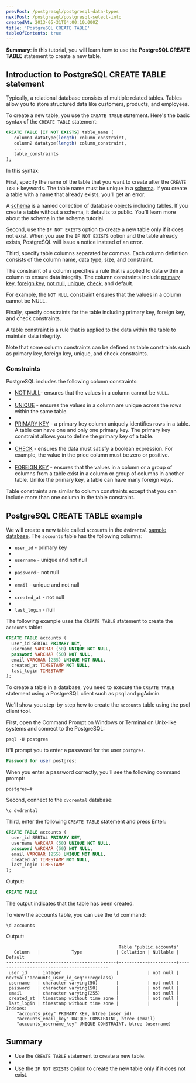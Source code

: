 ```yaml
---
prevPost: /postgresql/postgresql-data-types
nextPost: /postgresql/postgresql-select-into
createdAt: 2013-05-31T04:00:10.000Z
title: 'PostgreSQL CREATE TABLE'
tableOfContents: true
---
```



**Summary**: in this tutorial, you will learn how to use the **PostgreSQL CREATE TABLE** statement to create a new table.

## Introduction to PostgreSQL CREATE TABLE statement

Typically, a relational database consists of multiple related tables. Tables allow you to store structured data like customers, products, and employees.

To create a new table, you use the `CREATE TABLE` statement. Here's the basic syntax of the `CREATE TABLE` statement:

```sql
CREATE TABLE [IF NOT EXISTS] table_name (
   column1 datatype(length) column_constraint,
   column2 datatype(length) column_constraint,
   ...
   table_constraints
);
```

In this syntax:

First, specify the name of the table that you want to create after the `CREATE TABLE` keywords. The table name must be unique in a [schema](/postgresql/postgresql-administration/postgresql-schema). If you create a table with a name that already exists, you'll get an error.

A [schema](/postgresql/postgresql-administration/postgresql-schema) is a named collection of database objects including tables. If you create a table without a schema, it defaults to public. You'll learn more about the schema in the schema tutorial.

Second, use the `IF NOT EXISTS` option to create a new table only if it does not exist. When you use the `IF NOT EXISTS` option and the table already exists, PostgreSQL will issue a notice instead of an error.

Third, specify table columns separated by commas. Each column definition consists of the column name, data type, size, and constraint.

The constraint of a column specifies a rule that is applied to data within a column to ensure data integrity. The column constraints include [primary key](/postgresql/postgresql-primary-key), [foreign key](/postgresql/postgresql-tutorial/postgresql-foreign-key), [not null](/postgresql/postgresql-tutorial/postgresql-not-null-constraint), [unique](/postgresql/postgresql-tutorial/postgresql-unique-constraint), [check](/postgresql/postgresql-tutorial/postgresql-check-constraint), and default.

For example, the `NOT NULL` constraint ensures that the values in a column cannot be NULL.

Finally, specify constraints for the table including primary key, foreign key, and check constraints.

A table constraint is a rule that is applied to the data within the table to maintain data integrity.

Note that some column constraints can be defined as table constraints such as primary key, foreign key, unique, and check constraints.

### Constraints

PostgreSQL includes the following column constraints:

- [NOT NULL](/postgresql/postgresql-not-null-constraint)- ensures that the values in a column cannot be `NULL`.
-
- [UNIQUE](/postgresql/postgresql-unique-constraint) - ensures the values in a column are unique across the rows within the same table.
-
- [PRIMARY KEY](/postgresql/postgresql-primary-key) - a primary key column uniquely identifies rows in a table. A table can have one and only one primary key. The primary key constraint allows you to define the primary key of a table.
-
- [CHECK](/postgresql/postgresql-check-constraint) - ensures the data must satisfy a boolean expression. For example, the value in the price column must be zero or positive.
-
- [FOREIGN KEY](/postgresql/postgresql-foreign-key) - ensures that the values in a column or a group of columns from a table exist in a column or group of columns in another table. Unlike the primary key, a table can have many foreign keys.

Table constraints are similar to column constraints except that you can include more than one column in the table constraint.

## PostgreSQL CREATE TABLE example

We will create a new table called `accounts` in the `dvdrental` [sample database](/postgresql/postgresql-getting-started/postgresql-sample-database). The `accounts` table has the following columns:

- `user_id` - primary key
-
- `username` - unique and not null
-
- `password` - not null
-
- `email` - unique and not null
-
- `created_at` - not null
-
- `last_login` - null

The following example uses the `CREATE TABLE` statement to create the `accounts` table:

```sql
CREATE TABLE accounts (
  user_id SERIAL PRIMARY KEY,
  username VARCHAR (50) UNIQUE NOT NULL,
  password VARCHAR (50) NOT NULL,
  email VARCHAR (255) UNIQUE NOT NULL,
  created_at TIMESTAMP NOT NULL,
  last_login TIMESTAMP
);
```

To create a table in a database, you need to execute the `CREATE TABLE` statement using a PostgreSQL client such as psql and pgAdmin.

We'll show you step-by-step how to create the `accounts` table using the psql client tool.

First, open the Command Prompt on Windows or Terminal on Unix-like systems and connect to the PostgreSQL:

```
psql -U postgres
```

It'll prompt you to enter a password for the user `postgres`.

```sql
Password for user postgres:
```

When you enter a password correctly, you'll see the following command prompt:

```
postgres=#
```

Second, connect to the `dvdrental` database:

```
\c dvdrental
```

Third, enter the following `CREATE TABLE` statement and press Enter:

```sql
CREATE TABLE accounts (
  user_id SERIAL PRIMARY KEY,
  username VARCHAR (50) UNIQUE NOT NULL,
  password VARCHAR (50) NOT NULL,
  email VARCHAR (255) UNIQUE NOT NULL,
  created_at TIMESTAMP NOT NULL,
  last_login TIMESTAMP
);
```

Output:

```sql
CREATE TABLE
```

The output indicates that the table has been created.

To view the accounts table, you can use the `\d` command:

```
\d accounts
```

Output:

```
                                           Table "public.accounts"
   Column   |            Type             | Collation | Nullable |                  Default
------------+-----------------------------+-----------+----------+-------------------------------------------
 user_id    | integer                     |           | not null | nextval('accounts_user_id_seq'::regclass)
 username   | character varying(50)       |           | not null |
 password   | character varying(50)       |           | not null |
 email      | character varying(255)      |           | not null |
 created_at | timestamp without time zone |           | not null |
 last_login | timestamp without time zone |           |          |
Indexes:
    "accounts_pkey" PRIMARY KEY, btree (user_id)
    "accounts_email_key" UNIQUE CONSTRAINT, btree (email)
    "accounts_username_key" UNIQUE CONSTRAINT, btree (username)
```

## Summary

- Use the `CREATE TABLE` statement to create a new table.
-
- Use the `IF NOT EXISTS` option to create the new table only if it does not exist.
